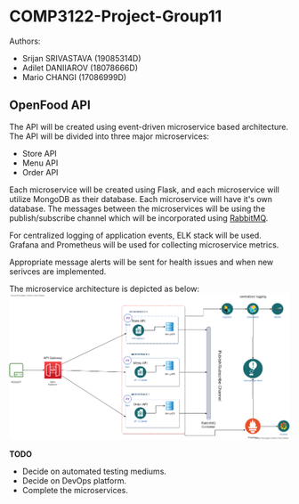 # COMP3122-Project-Group11

Authors:
- Srijan SRIVASTAVA (19085314D)
- Adilet DANIIAROV (18078666D)
- Mario CHANGI (17086999D)

## OpenFood API

The API will be created using event-driven microservice based architecture.
The API will be divided into three major microservices:
- Store API
- Menu API
- Order API

Each microservice will be created using Flask, and each microservice will utilize MongoDB as their database. Each microservice will have it's own database.
The messages between the microservices will be using the publish/subscribe channel which will be incorporated using [RabbitMQ](https://www.rabbitmq.com/).

For centralized logging of application events, ELK stack will be used.
Grafana and Prometheus will be used for collecting microservice metrics.

Appropriate message alerts will be sent for health issues and when new serivces are implemented.

The microservice architecture is depicted as below:
![Microservice Architecture of the API:](img/MicroservicesDiagram.png)


**TODO** 
- Decide on automated testing mediums.
- Decide on DevOps platform.
- Complete the microservices.